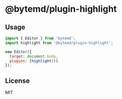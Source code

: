 # @bytemd/plugin-highlight

## Usage

```js
import { Editor } from 'bytemd';
import highlight from '@bytemd/plugin-highlight';

new Editor({
  target: document.body,
  plugins: [highlight()]
});
```

## License

MIT
